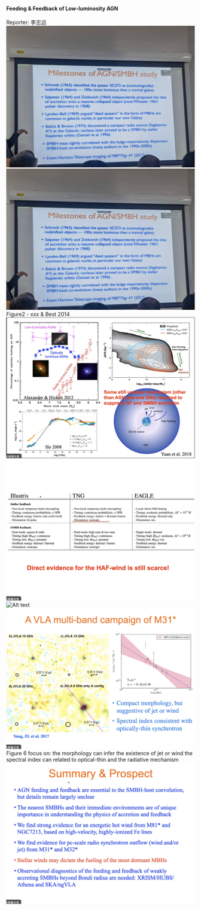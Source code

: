 #### Feeding & Feedback of Low-luminosity AGN
Reporter: 李志远
![Alt text](Attachments/courses_Thu/zhiyuan_li1.jpg)
![Alt text](Attachments/courses_Thu/zhiyuan_li1.jpg) 
Figure2 - xxx & Best 2014
![Alt text](Attachments/courses_Thu/zhiyuan_li3.png)
![Alt text](Attachments/courses_Thu/zhiyuan_li4.png)
![Alt text](Attachments/courses_Thu/zhiyuan_lin5.png)
![Alt text](Attachments/courses_Thu/zhiyuan_li6.png)
Figure 6 focus on:
the morphology can infer the existence of jet or wind
the spectral index can related to optical-thin and the radiative mechanism
![Alt text](Attachments/courses_Thu/zhiyuan_li7.png)